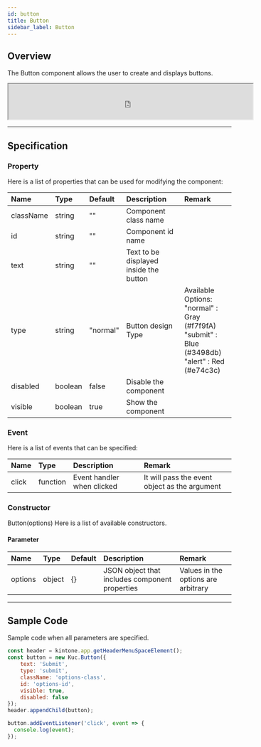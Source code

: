 ```yaml
---
id: button
title: Button
sidebar_label: Button
---
```


## Overview

The Button component allows the user to create and displays buttons.

<iframe src="https://kuc-storybook.netlify.app/iframe.html?id=button--document" title="button image" width="550px" height="80px"></iframe>

---

## Specification

### Property

Here is a list of properties that can be used for modifying the component:

| Name | Type | Default | Description | Remark |
| :--- | :--- | :--- | :--- | :--- |
| className | string | ""  | Component class name |  |
| id | string | ""  | Component id name |  |
| text | string | ""  | Text to be displayed inside the button | |
| type | string | "normal"  | Button design Type | Available Options: <br>"normal"  : Gray (#f7f9fA)<br>"submit"  : Blue (#3498db)<br>"alert"  : Red (#e74c3c) |
| disabled | boolean | false | Disable the component | |
| visible | boolean | true | Show the component | |

### Event

Here is a list of events that can be specified:

| Name | Type | Description | Remark |
| :--- | :--- | :--- | :--- |
| click | function | Event handler when clicked | It will pass the event object as the argument |

### Constructor

Button(options)
Here is a list of available constructors.

#### Parameter

| Name | Type | Default | Description | Remark |
| :--- | :--- | :--- | :--- | :--- |
| options | object | {} | JSON object that includes component properties | Values in the options are arbitrary |

---

## Sample Code

Sample code when all parameters are specified.

```javascript
const header = kintone.app.getHeaderMenuSpaceElement();
const button = new Kuc.Button({
    text: 'Submit',
    type: 'submit',
    className: 'options-class',
    id: 'options-id',
    visible: true,
    disabled: false
});
header.appendChild(button);

button.addEventListener('click', event => {
  console.log(event);
});
```
